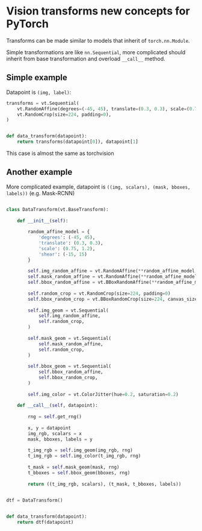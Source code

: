 # Vision transforms new concepts for PyTorch

Transforms can be made similar to models that inherit of `torch.nn.Module`.

Simple transformations are like `nn.Sequential`, more complicated should inherit from base transformation and 
overload `__call__` method.

## Simple example

Datapoint is `(img, label)`:

```python
transforms = vt.Sequential(
    vt.RandomAffine(degrees=(-45, 45), translate=(0.3, 0.3), scale=(0.75, 1.2), shear=(-15, 15), resample=PIL.Image.BILINEAR),
    vt.RandomCrop(size=224, padding=0),
)


def data_transform(datapoint):    
    return transforms(datapoint[0]), datapoint[1]
```

This case is almost the same as torchvision

## Another example

More complicated example, datapoint is `((img, scalars), (mask, bboxes, labels))` (e.g. Mask-RCNN)


```python

class DataTransform(vt.BaseTransform):
    
    def __init__(self):
        
        random_affine_model = {
            'degrees': (-45, 45), 
            'translate': (0.3, 0.3), 
            'scale': (0.75, 1.2), 
            'shear': (-15, 15)
        }
        
        self.img_random_affine = vt.RandomAffine(**random_affine_model, resample=PIL.Image.BILINEAR)
        self.mask_random_affine = vt.RandomAffine(**random_affine_model, resample=PIL.Image.NEAREST)
        self.bbox_random_affine = vt.BBoxRandomAffine(**random_affine_model)
        
        self.random_crop = vt.RandomCrop(size=224, padding=0)
        self.bbox_random_crop = vt.BBoxRandomCrop(size=224, canvas_size=(512, 512), padding=0)
        
        self.img_geom = vt.Sequential(
            self.img_random_affine,
            self.random_crop,
        )
        
        self.mask_geom = vt.Sequential(
            self.mask_random_affine,
            self.random_crop,
        )
        
        self.bbox_geom = vt.Sequential(
            self.bbox_random_affine,
            self.bbox_random_crop,
        )
        
        self.img_color = vt.ColorJitter(hue=0.2, saturation=0.2)
        
    def __call__(self, datapoint):
        
        rng = self.get_rng()
        
        x, y = datapoint
        img_rgb, scalars = x
        mask, bboxes, labels = y
                
        t_img_rgb = self.img_geom(img_rgb, rng)
        t_img_rgb = self.img_color(t_img_rgb, rng)
                       
        t_mask = self.mask_geom(mask, rng)        
        t_bboxes = self.bbox_geom(bboxes, rng)    
    
        return ((t_img_rgb, scalars), (t_mask, t_bboxes, labels))


dtf = DataTransform()

        
def data_transform(datapoint):
    return dtf(datapoint)
```

